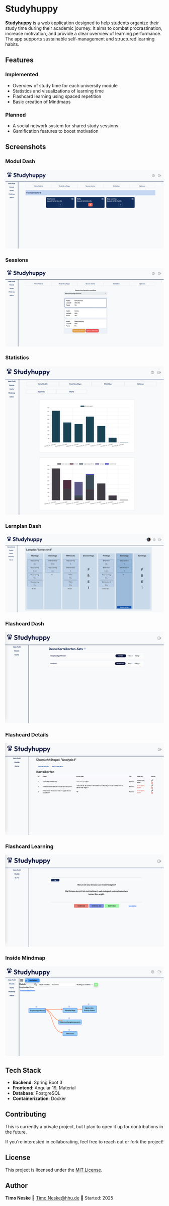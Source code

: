 # Studyhuppy

**Studyhuppy** is a web application designed to help students organize their study time during their academic journey. It aims to combat procrastination, increase motivation, and provide a clear overview of learning performance. The app supports sustainable self-management and structured learning habits.

## Features

### Implemented

- Overview of study time for each university module
- Statistics and visualizations of learning time
- Flashcard learning using spaced repetition
- Basic creation of Mindmaps

### Planned

- A social network system for shared study sessions
- Gamification features to boost motivation

## Screenshots

### Modul Dash
![Module Screenshot](./screenshots/modul_1.png)

### Sessions

![Session Screenshot](./screenshots/session_1.png)

### Statistics

![Statistic Screenshot](./screenshots/modul_2.png)

### Lernplan Dash
![Lernplan Screenshot](./screenshots/plan_1.png)

### Flashcard Dash
![Flashcard Screenshot](./screenshots/kartei_1.png)

### Flashcard Details
![Flashcard Screenshot](./screenshots/kartei_2.png)

### Flashcard Learning
![Flashcard Screenshot](./screenshots/kartei_3.png)

### Inside Mindmap
![Mindmap Screenshot](./screenshots/mindmap_1.png)

## Tech Stack

- **Backend**: Spring Boot 3
- **Frontend**: Angular 19, Material
- **Database**: PostgreSQL
- **Containerization**: Docker

## Contributing

This is currently a private project, but I plan to open it up for contributions in the future.

If you're interested in collaborating, feel free to reach out or fork the project!

## License

This project is licensed under the [MIT License](LICENSE).

## Author

**Timo Neske**
📧 Timo.Neske@hhu.de
📅 Started: 2025

